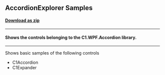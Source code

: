 ## AccordionExplorer Samples
#### [Download as zip](https://grapecity.github.io/DownGit/#/home?url=https://github.com/GrapeCity/ComponentOne-WPF-Samples/tree/master/NET_5/Accordion/AccordionExplorer)
____
#### Shows the controls belonging to the C1.WPF.Accordion library.
____
Shows basic samples of the following controls

* C1Accordion
* C1Expander

